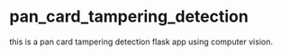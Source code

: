 # pan_card_tampering_detection
this is a pan card tampering detection flask app using computer vision.
